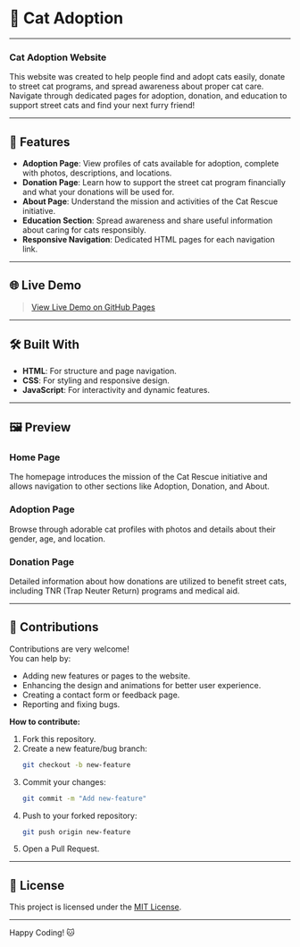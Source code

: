 # 🐾 Cat Adoption
---

### Cat Adoption Website

This website was created to help people find and adopt cats easily, donate to street cat programs, and spread awareness about proper cat care. Navigate through dedicated pages for adoption, donation, and education to support street cats and find your next furry friend!

---

## 🚀 Features

- **Adoption Page**: View profiles of cats available for adoption, complete with photos, descriptions, and locations.
- **Donation Page**: Learn how to support the street cat program financially and what your donations will be used for.
- **About Page**: Understand the mission and activities of the Cat Rescue initiative.
- **Education Section**: Spread awareness and share useful information about caring for cats responsibly.
- **Responsive Navigation**: Dedicated HTML pages for each navigation link.

---

## 🌐 Live Demo

> [View Live Demo on GitHub Pages](https://wira-kusuma.github.io/Cat-adoption/)

---

## 🛠️ Built With

- **HTML**: For structure and page navigation.
- **CSS**: For styling and responsive design.
- **JavaScript**: For interactivity and dynamic features.

---

## 🖼️ Preview

### Home Page
The homepage introduces the mission of the Cat Rescue initiative and allows navigation to other sections like Adoption, Donation, and About.

### Adoption Page
Browse through adorable cat profiles with photos and details about their gender, age, and location.

### Donation Page
Detailed information about how donations are utilized to benefit street cats, including TNR (Trap Neuter Return) programs and medical aid.

---

## 🤝 Contributions

Contributions are very welcome!  
You can help by:

- Adding new features or pages to the website.
- Enhancing the design and animations for better user experience.
- Creating a contact form or feedback page.
- Reporting and fixing bugs.

**How to contribute:**
1. Fork this repository.
2. Create a new feature/bug branch:
   ```bash
   git checkout -b new-feature
   ```
3. Commit your changes:
   ```bash
   git commit -m "Add new-feature"
   ```
4. Push to your forked repository:
   ```bash
   git push origin new-feature
   ```
5. Open a Pull Request.

---

## 📄 License

This project is licensed under the [MIT License](LICENSE).

---

Happy Coding! 🐱